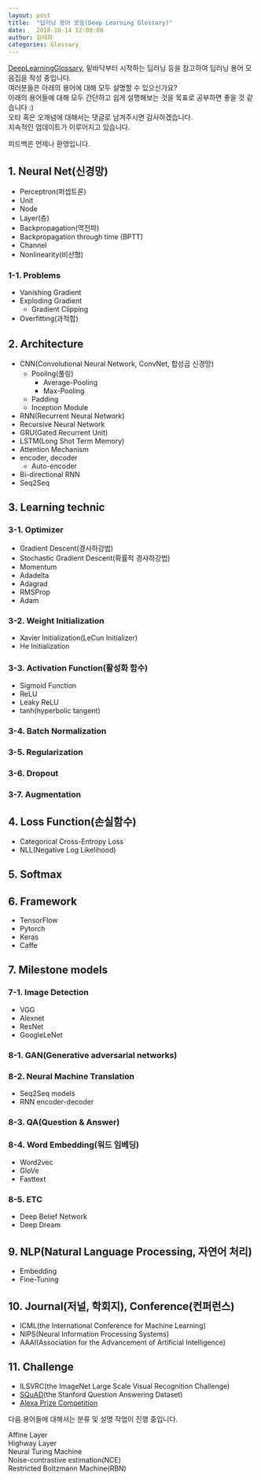 ```yaml
---
layout: post
title:  "딥러닝 용어 모음(Deep Learning Glossary)"
date:   2018-10-14 12:00:00
author: 김태희
categories: Glossary
---
```


[DeepLearningGlossary](http://www.wildml.com/deep-learning-glossary/), 밑바닥부터 시작하는 딥러닝 등을 참고하여 딥러닝 용어 모음집을 작성 중입니다.  
여러분들은 아래의 용어에 대해 모두 설명할 수 있으신가요?  
아래의 용어들에 대해 모두 간단하고 쉽게 설명해보는 것을 목표로 공부하면 좋을 것 같습니다 :)  
오타 혹은 오개념에 대해서는 댓글로 남겨주시면 감사하겠습니다.  
지속적인 업데이트가 이루어지고 있습니다.  

피드백은 언제나 환영입니다.

## 1. Neural Net(신경망)

* Perceptron(퍼셉트론)
* Unit
* Node
* Layer(층)
* Backpropagation(역전파)
* Backpropagation through time (BPTT)
* Channel
* Nonlinearity(비선형)

### 1-1. Problems

* Vanishing Gradient
* Exploding Gradient
  - Gradient Clipping
* Overfitting(과적합)

## 2. Architecture

* CNN(Convolutional Neural Network, ConvNet, 합성곱 신경망)
  - Pooling(풀링)
    - Average-Pooling
    - Max-Pooling
  - Padding
  - Inception Module
* RNN(Recurrent Neural Network)
* Recursive Neural Network
* GRU(Gated Recurrent Unit)
* LSTM(Long Shot Term Memory)
* Attention Mechanism
* encoder, decoder
  - Auto-encoder
* Bi-directional RNN
* Seq2Seq

## 3. Learning technic

### 3-1. Optimizer

* Gradient Descent(경사하강법)
* Stochastic Gradient Descent(확률적 경사하강법)
* Momentum
* Adadelta
* Adagrad
* RMSProp
* Adam

### 3-2. Weight Initialization

* Xavier Initialization(LeCun Initializer)
* He Initialization

### 3-3. Activation Function(활성화 함수)

* Sigmoid Function
* ReLU
* Leaky ReLU
* tanh(hyperbolic tangent)

### 3-4. Batch Normalization

### 3-5. Regularization

### 3-6. Dropout

### 3-7. Augmentation

## 4. Loss Function(손실함수)

* Categorical Cross-Entropy Loss
* NLL(Negative Log Likelihood)

## 5. Softmax

## 6. Framework

* TensorFlow
* Pytorch
* Keras
* Caffe

## 7. Milestone models

### 7-1. Image Detection

* VGG
* Alexnet
* ResNet
* GoogleLeNet

### 8-1. GAN(Generative adversarial networks)

### 8-2. Neural Machine Translation

* Seq2Seq models
* RNN encoder-decoder

### 8-3. QA(Question & Answer)

### 8-4. Word Embedding(워드 임베딩)

* Word2vec
* GloVe
* Fasttext

### 8-5. ETC

* Deep Belief Network
* Deep Dream

## 9. NLP(Natural Language Processing, 자연어 처리)

* Embedding
* Fine-Tuning

## 10. Journal(저널, 학회지), Conference(컨퍼런스)

* ICML(the International Conference for Machine Learning)
* NIPS(Neural Information Processing Systems)
* AAAI(Association for the Advancement of Artificial Intelligence)

## 11. Challenge

* ILSVRC(the ImageNet Large Scale Visual Recognition Challenge)
* [SQuAD](https://rajpurkar.github.io/SQuAD-explorer/)(the Stanford Question Answering Dataset)
* [Alexa Prize Competition](https://developer.amazon.com/alexaprize)

다음 용어들에 대해서는 분류 및 설명 작업이 진행 중입니다.

Affine Layer  
Highway Layer  
Neural Turing Machine  
Noise-contrastive estimation(NCE)  
Restricted Boltzmann Machine(RBN)
